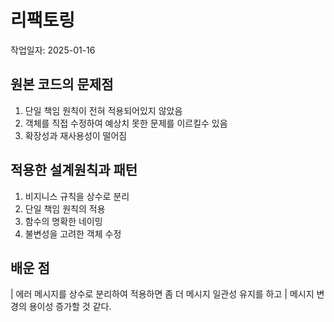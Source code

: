 # 리팩토링

작업일자: 2025-01-16

## 원본 코드의 문제점

1. 단일 책임 원칙이 전혀 적용되어있지 않았음
2. 객체를 직접 수정하여 예상치 못한 문제를 이르킬수 있음
3. 확장성과 재사용성이 떨어짐

## 적용한 설계원칙과 패턴

1. 비지니스 규칙을 상수로 분리
2. 단일 책임 원칙의 적용
3. 함수의 명확한 네이밍
4. 불변성을 고려한 객체 수정

## 배운 점

| 에러 메시지를 상수로 분리하여 적용하면 좀 더 메시지 일관성 유지를 하고
| 메시지 변경의 용이성 증가할 것 같다.
